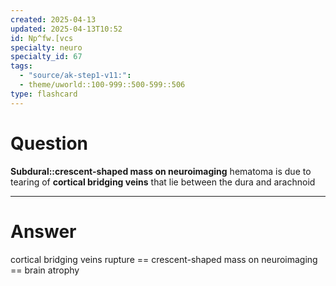```yaml
---
created: 2025-04-13
updated: 2025-04-13T10:52
id: Np^fw.[vcs
specialty: neuro
specialty_id: 67
tags:
  - "source/ak-step1-v11:": 
  - theme/uworld::100-999::500-599::506
type: flashcard
---
```


# Question
**Subdural::crescent-shaped mass on neuroimaging** hematoma is due to tearing of **cortical bridging veins** that lie between the dura and arachnoid

---

# Answer
cortical bridging veins rupture == crescent-shaped mass on neuroimaging == brain atrophy